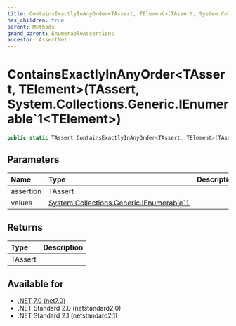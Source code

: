 ```yaml
---
title: ContainsExactlyInAnyOrder<TAssert, TElement>(TAssert, System.Collections.Generic.IEnumerable`1<TElement>)
has_children: true
parent: Methods
grand_parent: EnumerableAssertions
ancestor: AssertNet
---
```

# ContainsExactlyInAnyOrder&lt;TAssert, TElement&gt;(TAssert, System.Collections.Generic.IEnumerable`1&lt;TElement&gt;)

```csharp
public static TAssert ContainsExactlyInAnyOrder<TAssert, TElement>(TAssert assertion, System.Collections.Generic.IEnumerable`1<TElement> values);
```

## Parameters
| Name      | Type                                                                                                                                                  | Description |
|:----------|:------------------------------------------------------------------------------------------------------------------------------------------------------|:------------|
| assertion | TAssert                                                                                                                                               |             |
| values    | [System.Collections.Generic.IEnumerable`1<TElement>](https://learn.microsoft.com/en-us/dotnet/api/system.collections.generic.ienumerable-1<telement>) |             |


## Returns
| Type    | Description |
|:--------|:------------|
| TAssert |             |

## Available for
- [.NET 7.0 (net7.0)](https://versionsof.net/core/7.0/)
- .NET Standard 2.0 (netstandard2.0)
- .NET Standard 2.1 (netstandard2.1)
